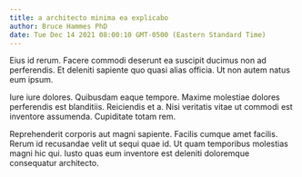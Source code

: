 ```yaml
---
title: a architecto minima ea explicabo
author: Bruce Hammes PhD
date: Tue Dec 14 2021 08:00:10 GMT-0500 (Eastern Standard Time)
---
```

Eius id rerum. Facere commodi deserunt ea suscipit ducimus non ad perferendis. Et deleniti sapiente quo quasi alias officia. Ut non autem natus eum ipsum.

 Iure iure dolores. Quibusdam eaque tempore. Maxime molestiae dolores perferendis est blanditiis. Reiciendis et a. Nisi veritatis vitae ut commodi est inventore assumenda. Cupiditate totam rem.

 Reprehenderit corporis aut magni sapiente. Facilis cumque amet facilis. Rerum id recusandae velit ut sequi quae id. Ut quam temporibus molestias magni hic qui. Iusto quas eum inventore est deleniti doloremque consequatur architecto.